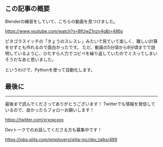 <!--
title:   Blenderでの繰り返し作業をPythonで効率化する
tags:    Blender,Python 
private: true
-->

## この記事の概要

Blenderの練習をしていて、こちらの動画を見つけました。

https://www.youtube.com/watch?v=BfUwZ1nzv4g&t=486s

ピタゴラスイッチの「きょうのスレスレ」みたいで見ていて楽しく、難しい計算をせずとも作れるので面白かったです。
ただ、動画の5分頃から8分頃までで説明しているように、ひたすら人力でコピペを繰り返していたのでミスってしまいそうだなあと思いました。

というわけで、Pythonを使って自動化します。

## 最後に

---

最後まで読んでくださってありがとうございます！
Twitterでも情報を発信しているので、良かったらフォローお願いします！

https://twitter.com/xrxoxcxox

Devトークでのお話してくださる方も募集中です！

https://jobs.qiita.com/employers/qiita-inc/dev_talks/489